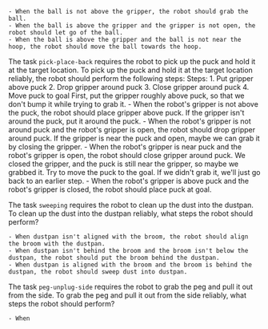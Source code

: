 

    - When the ball is not above the gripper, the robot should grab the ball.
    - When the ball is above the gripper and the gripper is not open, the robot should let go of the ball.
    - When the ball is above the gripper and the ball is not near the hoop, the robot should move the ball towards the hoop.

The task `pick-place-back` requires the robot to pick up the puck and hold it at the target location.
To pick up the puck and hold it at the target location reliably, the robot should perform the following steps:
    Steps:  1. Put gripper above puck  2. Drop gripper around puck  3. Close gripper around puck  4. Move puck to goal
    First, put the gripper roughly above puck, so that we don't bump it while trying to grab it.
    - When the robot's gripper is not above the puck, the robot should place gripper above puck.
    If the gripper isn't around the puck, put it around the puck.
    - When the robot's gripper is not around puck and the robot's gripper is open, the robot should drop gripper around puck.
    If the gripper is near the puck and open, maybe we can grab it by closing the gripper.
    - When the robot's gripper is near puck and the robot's gripper is open, the robot should close gripper around puck.
    We closed the gripper, and the puck is still near the gripper, so maybe we grabbed it. Try to move the puck to the goal. If we didn't grab it, we'll just go back to an earlier step.
    - When the robot's gripper is above puck and the robot's gripper is closed, the robot should place puck at goal.

The task `sweeping` requires the robot to clean up the dust into the dustpan.
To clean up the dust into the dustpan reliably, what steps the robot should perform?

    - When dustpan isn't aligned with the broom, the robot should align the broom with the dustpan.
    - When dustpan isn't behind the broom and the broom isn't below the dustpan, the robot should put the broom behind the dustpan.
    - When dustpan is aligned with the broom and the broom is behind the dustpan, the robot should sweep dust into dustpan.

The task `peg-unplug-side` requires the robot to grab the peg and pull it out from the side.
To grab the peg and pull it out from the side reliably, what steps the robot should perform?

    - When